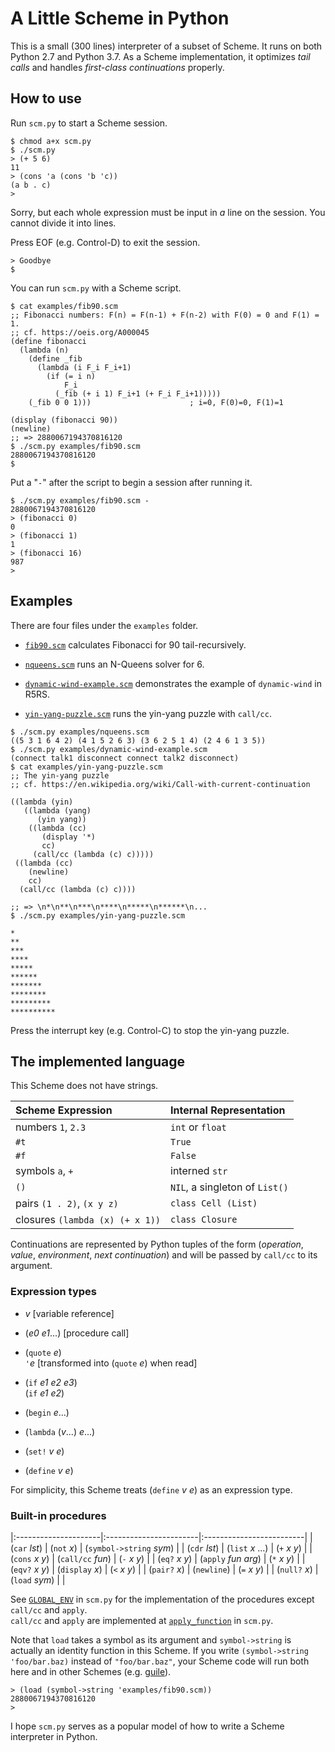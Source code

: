 # A Little Scheme in Python

This is a small (300 lines) interpreter of a subset of Scheme.
It runs on both Python 2.7 and Python 3.7.
As a Scheme implementation, 
it optimizes _tail calls_ and handles _first-class continuations_ properly.


## How to use

Run `scm.py` to start a Scheme session.

```
$ chmod a+x scm.py
$ ./scm.py
> (+ 5 6)
11
> (cons 'a (cons 'b 'c))
(a b . c)
> 
```

Sorry, but each whole expression must be input in _a_ line
on the session.  You cannot divide it into lines.

Press EOF (e.g. Control-D) to exit the session.

```
> Goodbye
$ 
```

You can run `scm.py` with a Scheme script.

```
$ cat examples/fib90.scm
;; Fibonacci numbers: F(n) = F(n-1) + F(n-2) with F(0) = 0 and F(1) = 1. 
;; cf. https://oeis.org/A000045
(define fibonacci
  (lambda (n)
    (define _fib
      (lambda (i F_i F_i+1)
        (if (= i n)
            F_i
          (_fib (+ i 1) F_i+1 (+ F_i F_i+1)))))
    (_fib 0 0 1)))                      ; i=0, F(0)=0, F(1)=1

(display (fibonacci 90))
(newline)
;; => 2880067194370816120
$ ./scm.py examples/fib90.scm
2880067194370816120
$ 
```

Put a "`-`" after the script to begin a session after running it.

```
$ ./scm.py examples/fib90.scm -
2880067194370816120
> (fibonacci 0)
0
> (fibonacci 1)
1
> (fibonacci 16)
987
> 
```


## Examples

There are four files under the `examples` folder.

- [`fib90.scm`](examples/fib90.scm)
  calculates Fibonacci for 90 tail-recursively.

- [`nqueens.scm`](examples/nqueens.scm)
  runs an N-Queens solver for 6.

- [`dynamic-wind-example.scm`](examples/dynamic-wind-example.scm)
  demonstrates the example of `dynamic-wind` in R5RS.

- [`yin-yang-puzzle.scm`](examples/yin-yang-puzzle.scm)
  runs the yin-yang puzzle with `call/cc`.

```
$ ./scm.py examples/nqueens.scm
((5 3 1 6 4 2) (4 1 5 2 6 3) (3 6 2 5 1 4) (2 4 6 1 3 5))
$ ./scm.py examples/dynamic-wind-example.scm 
(connect talk1 disconnect connect talk2 disconnect)
$ cat examples/yin-yang-puzzle.scm
;; The yin-yang puzzle 
;; cf. https://en.wikipedia.org/wiki/Call-with-current-continuation

((lambda (yin)
   ((lambda (yang)
      (yin yang))
    ((lambda (cc)
       (display '*)
       cc)
     (call/cc (lambda (c) c)))))
 ((lambda (cc)
    (newline)
    cc)
  (call/cc (lambda (c) c))))

;; => \n*\n**\n***\n****\n*****\n******\n...
$ ./scm.py examples/yin-yang-puzzle.scm

*
**
***
****
*****
******
*******
********
*********
**********
```

Press the interrupt key (e.g. Control-C) to stop the yin-yang puzzle.


## The implemented language

This Scheme does not have strings.

| Scheme Expression                   | Internal Representation               |
|:------------------------------------|:--------------------------------------|
| numbers `1`, `2.3`                  | `int` or `float`                      |
| `#t`                                | `True`                                |
| `#f`                                | `False`                               |
| symbols `a`, `+`                    | interned `str`                        |
| `()`                                | `NIL`, a singleton of `List()`        |
| pairs `(1 . 2)`, `(x y z)`          | `class Cell (List)`                   |
| closures `(lambda (x) (+ x 1))`     | `class Closure`                       |

Continuations are represented by Python tuples of the form
(_operation_, _value_, _environment_, _next continuation_)
and will be passed by `call/cc` to its argument.


### Expression types

- _v_  [variable reference]

- (_e0_ _e1_...)  [procedure call]

- (`quote` _e_)  
  `'`_e_ [transformed into (`quote` _e_) when read]

- (`if` _e1_ _e2_ _e3_)  
  (`if` _e1_ _e2_)

- (`begin` _e_...)

- (`lambda` (_v_...) _e_...)

- (`set!` _v_ _e_)

- (`define` _v_ _e_)

For simplicity, this Scheme treats (`define` _v_ _e_) as an expression type.


### Built-in procedures

|:---------------------|:-----------------------|:-------------------------|
| (`car` _lst_)        | (`not` _x_)            | (`symbol->string` _sym_) |
| (`cdr` _lst_)        | (`list` _x_ ...)       | (`+` _x_ _y_)            |
| (`cons` _x_ _y_)     | (`call/cc` _fun_)      | (`-` _x_ _y_)            |
| (`eq?` _x_ _y_)      | (`apply` _fun_ _arg_)  | (`*` _x_ _y_)            |
| (`eqv?` _x_ _y_)     | (`display` _x_)        | (`<` _x_ _y_)            |
| (`pair?` _x_)        | (`newline`)            | (`=` _x_ _y_)            |
| (`null?` _x_)        | (`load` _sym_)         |                          |

See [`GLOBAL_ENV`](scm.py#L91-L114)
in `scm.py` for the implementation of the procedures
except `call/cc` and `apply`.  
`call/cc` and `apply` are implemented at 
[`apply_function`](scm.py#L185-L204) in `scm.py`.

Note that `load` takes a symbol as its argument and
`symbol->string` is actually an identity function in this Scheme.
If you write `(symbol->string 'foo/bar.baz)` instead of `"foo/bar.baz"`,
your Scheme code will run both here and in other Schemes (e.g.
[guile](https://www.gnu.org/software/guile/)).

```
> (load (symbol->string 'examples/fib90.scm))
2880067194370816120
> 
```

I hope `scm.py` serves as a popular model of
how to write a Scheme interpreter in Python.
